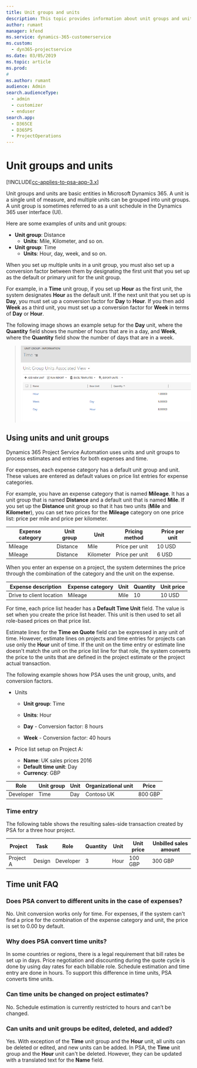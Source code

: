 ```yaml
---
title: Unit groups and units
description: This topic provides information about unit groups and units.
author: rumant
manager: kfend
ms.service: dynamics-365-customerservice
ms.custom: 
  - dyn365-projectservice
ms.date: 03/05/2019
ms.topic: article
ms.prod: 
#
ms.author: rumant
audience: Admin
search.audienceType: 
  - admin
  - customizer
  - enduser
search.app: 
  - D365CE
  - D365PS
  - ProjectOperations
---
```


# Unit groups and units

[!INCLUDE[cc-applies-to-psa-app-3.x](../includes/cc-applies-to-psa-app-3x.md)]

Unit groups and units are basic entities in Microsoft Dynamics 365. A unit is a single unit of measure, and multiple units can be grouped into unit groups. A unit group is sometimes referred to as a unit schedule in the Dynamics 365 user interface (UI). 

Here are some examples of units and unit groups:
 
- **Unit group**: Distance 
	- **Units**: Mile, Kilometer, and so on.
- **Unit group**: Time
	- **Units**: Hour, day, week, and so on. 

When you set up multiple units in a unit group, you must also set up a conversion factor between them by designating the first unit that you set up as the default or primary unit for the unit group. 

For example, in a **Time** unit group, if you set up **Hour** as the first unit, the system designates **Hour** as the default unit. If the next unit that you set up is **Day**, you must set up a conversion factor for **Day** to **Hour**. If you then add **Week** as a third unit, you must set up a conversion factor for **Week** in terms of **Day** or **Hour**. 

The following image shows an example setup for the **Day** unit, where the **Quantity** field shows the number of hours that are in a day, and **Week**, where the **Quantity** field show the number of days that are in a week.

> ![Unit group: Information page](media/advanced-2.png)

## Using units and unit groups

Dynamics 365 Project Service Automation uses units and unit groups to process estimates and entries for both expenses and time. 

For expenses, each expense category has a default unit group and unit. These values are entered as default values on price list entries for expense categories. 

For example, you have an expense category that is named **Mileage**. It has a unit group that is named **Distance** and a default unit that is named **Mile**. If you set up the **Distance** unit group so that it has two units (**Mile** and **Kilometer**), you can set two prices for the **Mileage** category on one price list: price per mile and price per kilometer.

| Expense category  | Unit group  | Unit      | Pricing method  | Price per unit  |
|-------------------|---------------|-----------|-------------------|-------------------|
| Mileage           | Distance      | Mile      | Price per unit    | 10 USD            |
| Mileage           | Distance      | Kilometer | Price per unit    |  6 USD            |

When you enter an expense on a project, the system determines the price through the combination of the category and the unit on the expense. 

| Expense description        | Expense category  | Unit  | Quantity  | Unit price   |
|----------------------------|---------------------|-------|-----------|----------------|
| Drive to client location | Mileage             | Mile  | 10        | 10 USD         |

For time, each price list header has a **Default Time Unit** field. The value is set when you create the price list header. This unit is then used to set all role-based prices on that price list.

Estimate lines for the **Time on Quote** field can be expressed in any unit of time. However, estimate lines on projects and time entries for projects can use only the **Hour** unit of time. If the unit on the time entry or estimate line doesn't match the unit on the price list line for that role, the system converts the price to the units that are defined in the project estimate or the project actual transaction.

The following example shows how PSA uses the unit group, units, and conversion factors.
- Units

   - **Unit group**: Time 
   - **Units**: Hour 
	
	- **Day** - Conversion factor: 8 hours       
	- **Week** - Conversion factor: 40 hours  
		
- Price list setup on Project A:

    - **Name**: UK sales prices 2016 
    - **Default time unit**: Day 
    - **Currency**: GBP

| Role      | Unit group | Unit | Organizational unit | Price   |
|-----------|------------|------|---------------------|---------|
| Developer | Time       | Day  | Contoso UK          | 800 GBP |

### Time entry

The following table shows the resulting sales-side transaction created by PSA for a three hour project.


| Project   | Task    | Role      | Quantity | Unit  | Unit price | Unbilled sales amount |
|-----------|---------|-----------|----------|-------|------------|-----------------------|
| Project A | Design  | Developer | 3        | Hour  | 100 GBP    | 300 GBP               |

## Time unit FAQ

### Does PSA convert to different units in the case of expenses?
No. Unit conversion works only for time. For expenses, if the system can't find a price for the combination of the expense category and unit, the price is set to 0.00 by default.

### Why does PSA convert time units?
In some countries or regions, there is a legal requirement that bill rates be set up in days. Price negotiation and discounting during the quote cycle is done by using day rates for each billable role. Schedule estimation and time entry are done in hours. To support this difference in time units, PSA converts time units.

### Can time units be changed on project estimates?
No. Schedule estimation is currently restricted to hours and can’t be changed.

### Can units and unit groups be edited, deleted, and added?
Yes. With exception of the **Time** unit group and the **Hour** unit, all units can be deleted or edited, and new units can be added. In PSA, the **Time** unit group and the **Hour** unit can't be deleted. However, they can be updated with a translated text for the **Name** field.
